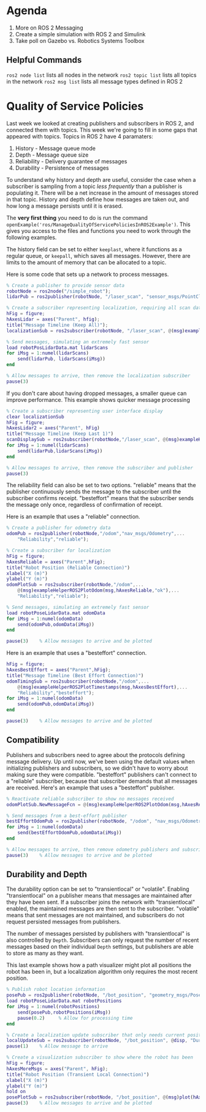 # Agenda
1. More on ROS 2 Messaging
2. Create a simple simulation with ROS 2 and Simulink
3. Take poll on Gazebo vs. Robotics Systems Toolbox

## Helpful Commands
`ros2 node list` lists all nodes in the network
`ros2 topic list` lists all topics in the network
`ros2 msg list` lists all message types defined in ROS 2

# Quality of Service Policies
Last week we looked at creating publishers and subscribers in ROS 2, and connected them with topics. This week we're going to fill in some gaps that appeared with topics. Topics in ROS 2 have 4 paramaters:
1. History - Message queue mode
2. Depth - Message queue size
3. Reliability - Delivery guarantee of messages
4. Durability - Persistence of messages

To understand why history and depth are useful, consider the case when a subscriber is sampling from a topic *less frequently* than a publisher is populating it. There will be a net increase in the amount of messages stored in that topic. History and depth define how messages are taken out, and how long a message persists until it is erased.

The **very first thing** you need to do is run the command `openExample('ros/ManageQualityOfServicePoliciesInROS2Example')`. This gives you access to the files and functions you need to work through the following examples.

The history field can be set to either `keeplast`, where it functions as a regular queue, or `keepall`, which saves all messages. However, there are limits to the amount of memory that can be allocated to a topic.

Here is some code that sets up a network to process messages.

```MATLAB
% Create a publisher to provide sensor data
robotNode = ros2node("/simple_robot");
lidarPub = ros2publisher(robotNode, "/laser_scan", "sensor_msgs/PointCloud2", "History", "keeplast", "Depth", 20);

% Create a subscriber representing localization, requiring all scan data
hFig = figure;
hAxesLidar = axes("Parent", hfig);
title("Message Timeline (Keep All)");
localizationSub = ros2subscriber(robotNode, "/laser_scan", @(msg)exampleHelperROS2PlotTimestamps(msg, hAxesLidar), "History", "keepall");

% Send messages, simulating an extremely fast sensor
load robotPosLidarData.mat lidarScans
for iMsg = 1:numel(lidarScans)
	send(lidarPub, lidarScans(iMsg))
end

% Allow messages to arrive, then remove the localization subscriber 
pause(3)
```

If you don't care about having dropped messages, a smaller queue can improve performance. This example shows quicker message processing

```MATLAB
% Create a subscriber representing user interface display
clear localizationSub
hFig = figure;
hAxesLidar2 = axes("Parent", hFig)
title("Message Timeline (Keep Last 1)")
scanDisplaySub = ros2subscriber(robotNode,"/laser_scan", @(msg)exampleHelperROS2PlotTimestamps(msg,hAxesLidar2), "History","keeplast","Depth",1);
for iMsg = 1:numel(lidarScans)
    send(lidarPub,lidarScans(iMsg))
end

% Allow messages to arrive, then remove the subscriber and publisher
pause(3)
```

The reliability field can also be set to two options. "reliable" means that the publisher continuously sends the message to the subscriber until the subscriber confirms receipt. "besteffort" means that the subscriber sends the message only once, regardless of confirmation of receipt.

Here is an example that uses a "reliable" connection.

```MATLAB
% Create a publisher for odometry data
odomPub = ros2publisher(robotNode,"/odom","nav_msgs/Odometry",...
    "Reliability","reliable");

% Create a subscriber for localization
hFig = figure;
hAxesReliable = axes("Parent",hFig);
title("Robot Position (Reliable Connection)")
xlabel("X (m)")
ylabel("Y (m)")
odomPlotSub = ros2subscriber(robotNode,"/odom",...
    @(msg)exampleHelperROS2PlotOdom(msg,hAxesReliable,"ok"),...
    "Reliability","reliable");

% Send messages, simulating an extremely fast sensor
load robotPoseLidarData.mat odomData
for iMsg = 1:numel(odomData)
    send(odomPub,odomData(iMsg))
end

pause(3)    % Allow messages to arrive and be plotted
```

Here is an example that uses a "besteffort" connection.

```MATLAB
hFig = figure;
hAxesBestEffort = axes("Parent",hFig);
title("Message Timeline (Best Effort Connection)")
odomTimingSub = ros2subscriber(robotNode,"/odom",...
    @(msg)exampleHelperROS2PlotTimestamps(msg,hAxesBestEffort),...
    "Reliability","besteffort");
for iMsg = 1:numel(odomData)
    send(odomPub,odomData(iMsg))
end

pause(3)    % Allow messages to arrive and be plotted
```

## Compatibility

Publishers and subscribers need to agree about the protocols defining message delivery. Up until now, we've been using the default values when initializing publishers and subscribers, so we didn't have to worry about making sure they were compatible. "besteffort" publishers can't connect to a "reliable" subscriber, because that subscriber demands that all messages are received. Here's an example that uses a "besteffort" publisher.

```MATLAB
% Reactivate reliable subscriber to show no messages received
odomPlotSub.NewMessageFcn = @(msg)exampleHelperROS2PlotOdom(msg,hAxesReliable,"*r");

% Send messages from a best-effort publisher
bestEffortOdomPub = ros2publisher(robotNode, "/odom", "nav_msgs/Odometry", "Reliability", "besteffort");
for iMsg = 1:numel(odomData)
    send(bestEffortOdomPub,odomData(iMsg))
end

% Allow messages to arrive, then remove odometry publishers and subscribers
pause(3)    % Allow messages to arrive and be plotted
```

## Durability and Depth

The durability option can be set to "transientlocal" or "volatile". Enabling "transientlocal" on a publisher means that messages are maintained after they have been sent. If a subscriber joins the network with "transientlocal" enabled, the maintained messages are then sent to the subscriber. "volatile" means that sent messages are not maintained, and subscribers do not request persisted messages from publishers.

The number of messages persisted by publishers with "transientlocal" is also controlled by `Depth`. Subscribers can only request the number of recent messages based on their individual `Depth` settings, but publishers are able to store as many as they want.

This last example shows how a path visualizer might plot all positions the robot has been in, but a localization algorithm only requires the most recent position.

```MATLAB
% Publish robot location information
posePub = ros2publisher(robotNode, "/bot_position", "geometry_msgs/Pose2D", "Durability", "transientlocal", "Depth",100);
load robotPoseLidarData.mat robotPositions
for iMsg = 1:numel(robotPositions)
    send(posePub,robotPositions(iMsg))
    pause(0.2)     % Allow for processing time
end

% Create a localization update subscriber that only needs current position
localUpdateSub = ros2subscriber(robotNode, "/bot_position", @disp, "Durability", "transientlocal", "Depth", 1);
pause(1)    % Allow message to arrive

% Create a visualization subscriber to show where the robot has been
hFig = figure;
hAxesMoreMsgs = axes("Parent", hFig);
title("Robot Position (Transient Local Connection)")
xlabel("X (m)")
ylabel("Y (m)")
hold on
posePlotSub = ros2subscriber(robotNode, "/bot_position", @(msg)plot(hAxesMoreMsgs,msg.x,msg.y,"ok"), "Durability", "transientlocal", "Depth", 20);
pause(3)    % Allow messages to arrive and be plotted
```
